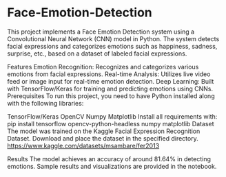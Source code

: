 # Face-Emotion-Detection
This project implements a Face Emotion Detection system using a Convolutional Neural Network (CNN) model in Python. The system detects facial expressions and categorizes emotions such as happiness, sadness, surprise, etc., based on a dataset of labeled facial expressions.

Features
Emotion Recognition: Recognizes and categorizes various emotions from facial expressions.
Real-time Analysis: Utilizes live video feed or image input for real-time emotion detection.
Deep Learning: Built with TensorFlow/Keras for training and predicting emotions using CNNs.
Prerequisites
To run this project, you need to have Python installed along with the following libraries:

TensorFlow/Keras
OpenCV
Numpy
Matplotlib
Install all requirements with:
pip install tensorflow opencv-python-headless numpy matplotlib
Dataset
The model was trained on the Kaggle Facial Expression Recognition Dataset. Download and place the dataset in the specified directory.
https://www.kaggle.com/datasets/msambare/fer2013

Results
The model achieves an accuracy of around 81.64% in detecting emotions. Sample results and visualizations are provided in the notebook.
